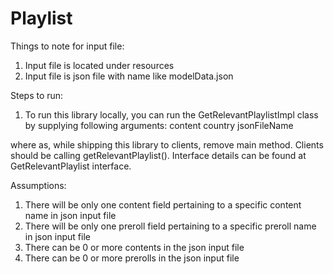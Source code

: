 # Playlist

Things to note for input file: 
1. Input file is located under resources
2. Input file is json file with name like modelData.json

Steps to run: 
1. To run this library locally, you can run the GetRelevantPlaylistImpl class by supplying following arguments: 
  content country jsonFileName

where as, while shipping this library to clients, remove main method. Clients should be calling getRelevantPlaylist().
Interface details can be found at GetRelevantPlaylist interface. 

Assumptions:
1. There will be only one content field pertaining to a specific content name in json input file 
2. There will be only one preroll field pertaining to a specific preroll name in json input file
3. There can be 0 or more contents in the json input file
4. There can be 0 or more prerolls in the json input file



